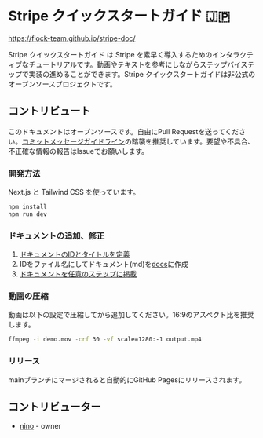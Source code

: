# Stripe クイックスタートガイド 🇯🇵

https://flock-team.github.io/stripe-doc/

Stripe クイックスタートガイド は Stripe を素早く導入するためのインタラクティブなチュートリアルです。動画やテキストを参考にしながらステップバイステップで実装の進めることができます。Stripe クイックスタートガイドは非公式のオープンソースプロジェクトです。
## コントリビュート

このドキュメントはオープンソースです。自由にPull Requestを送ってください。[コミットメッセージガイドライン](https://gist.github.com/brianclements/841ea7bffdb01346392c#:~:text=The%20header%20is%20mandatory%20and,to%20an%20issue%20if%20any.)の踏襲を推奨しています。要望や不具合、不正確な情報の報告はIssueでお願いします。

### 開発方法

Next.js と Tailwind CSS を使っています。

```bash
npm install
npm run dev
```
### ドキュメントの追加、修正

1. [ドキュメントのIDとタイトルを定義](https://github.com/flock-team/stripe-doc/blob/main/docs/doc-titles.ts)
2. IDをファイル名にしてドキュメント(md)を[docs](https://github.com/flock-team/stripe-doc/tree/main/docs)に作成
3. [ドキュメントを任意のステップに掲載](https://github.com/flock-team/stripe-doc/blob/main/docs/doc-tree.ts)

### 動画の圧縮

動画は以下の設定で圧縮してから追加してください。16:9のアスペクト比を推奨します。

```bash
ffmpeg -i demo.mov -crf 30 -vf scale=1280:-1 output.mp4
```

### リリース

mainブランチにマージされると自動的にGitHub Pagesにリリースされます。

## コントリビューター

- [nino](https://twitter.com/d151005) - owner